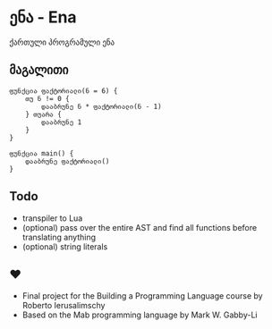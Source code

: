 # ენა - Ena
ქართული პროგრამული ენა

## მაგალითი

```ena
ფუნქცია ფაქტორიალი(ნ = 6) {
    თუ ნ != 0 {
        დააბრუნე ნ * ფაქტორიალი(ნ - 1)
    } თუარა {
        დააბრუნე 1
    }
}

ფუნქცია main() {
    დააბრუნე ფაქტორიალი()
}
```

## Todo
- transpiler to Lua
- (optional) pass over the entire AST and find all functions before translating anything
- (optional) string literals

## ♥
- Final project for the Building a Programming Language course by Roberto Ierusalimschy
- Based on the Mab programming language by Mark W. Gabby-Li
